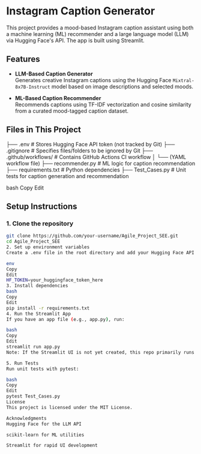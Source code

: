 # Instagram Caption Generator

This project provides a mood-based Instagram caption assistant using both a machine learning (ML) recommender and a large language model (LLM) via Hugging Face's API. The app is built using Streamlit.

## Features

- **LLM-Based Caption Generator**  
  Generates creative Instagram captions using the Hugging Face `Mixtral-8x7B-Instruct` model based on image descriptions and selected moods.

- **ML-Based Caption Recommender**  
  Recommends captions using TF-IDF vectorization and cosine similarity from a curated mood-tagged caption dataset.

## Files in This Project

├── .env # Stores Hugging Face API token (not tracked by Git)
├── .gitignore # Specifies files/folders to be ignored by Git
├── .github/workflows/ # Contains GitHub Actions CI workflow
│ └── (YAML workflow file)
├── recommender.py # ML logic for caption recommendation
├── requirements.txt # Python dependencies
├── Test_Cases.py # Unit tests for caption generation and recommendation

bash
Copy
Edit

## Setup Instructions

### 1. Clone the repository

```bash
git clone https://github.com/your-username/Agile_Project_SEE.git
cd Agile_Project_SEE
2. Set up environment variables
Create a .env file in the root directory and add your Hugging Face API token:

env
Copy
Edit
HF_TOKEN=your_huggingface_token_here
3. Install dependencies
bash
Copy
Edit
pip install -r requirements.txt
4. Run the Streamlit App
If you have an app file (e.g., app.py), run:

bash
Copy
Edit
streamlit run app.py
Note: If the Streamlit UI is not yet created, this repo primarily runs as a backend/test suite at this stage.

5. Run Tests
Run unit tests with pytest:

bash
Copy
Edit
pytest Test_Cases.py
License
This project is licensed under the MIT License.

Acknowledgments
Hugging Face for the LLM API

scikit-learn for ML utilities

Streamlit for rapid UI development
```
